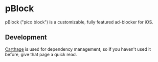 pBlock
======

pBlock ("pico block") is a customizable, fully featured ad-blocker for iOS.

## Development

[Carthage](https://github.com/Carthage/Carthage) is used for dependency
management, so if you haven't used it before, give that page a quick read.
